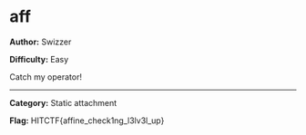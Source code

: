 # aff

**Author:** Swizzer

**Difficulty:** Easy

Catch my operator!

---

**Category:** Static attachment

**Flag:** HITCTF{affine_check1ng_l3lv3l_up}
